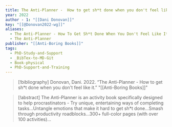 ```yaml
---
title: The Anti-Planner -  How to get sh*t done when you don't feel like it
year: 2022
author - 1: "[[Dani Donovan]]"
key: "[[@Donovan2022-wg]]"
aliases:
  - The Anti-Planner - How To Get Sh*t Done When You Don't Feel Like It
  - The Anti-Planner
publisher: "[[Anti-Boring Books]]"
tags:
  - PhD-Study-and-Support
  - _BibTex-to-MD-Git
  - Book-physical
  - PhD-Support-and-Training
---
```


> [!bibliography]
> Donovan, Dani. 2022. “The Anti-Planner -  How to get sh*t done when you don't feel like it.” "[[Anti-Boring Books]]"

> [!abstract]
> The Anti-Planner is an activity book specifically designed to help procrastinators - Try unique, entertaining ways of completing tasks...Untangle emotions that make it hard to get sh*t done...Smash through productivity roadblocks...300+ full-color pages (with over 100 activities)...